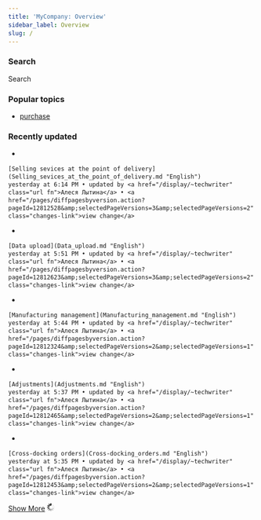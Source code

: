 ```yaml
---
title: 'MyCompany: Overview'
sidebar_label: Overview
slug: /
---
```


### Search

Search

### Popular topics

-   <a href="/label/ERPMC/purchase" class="label">purchase</a>

### Recently updated

-   

    [Selling sevices at the point of delivery](Selling_sevices_at_the_point_of_delivery.md "English")
    yesterday at 6:14 PM • updated by <a href="/display/~techwriter" class="url fn">Алеся Лытина</a> • <a href="/pages/diffpagesbyversion.action?pageId=12812528&amp;selectedPageVersions=3&amp;selectedPageVersions=2" class="changes-link">view change</a>

-   

    [Data upload](Data_upload.md "English")
    yesterday at 5:51 PM • updated by <a href="/display/~techwriter" class="url fn">Алеся Лытина</a> • <a href="/pages/diffpagesbyversion.action?pageId=12812623&amp;selectedPageVersions=3&amp;selectedPageVersions=2" class="changes-link">view change</a>

-   

    [Manufacturing management](Manufacturing_management.md "English")
    yesterday at 5:44 PM • updated by <a href="/display/~techwriter" class="url fn">Алеся Лытина</a> • <a href="/pages/diffpagesbyversion.action?pageId=12812324&amp;selectedPageVersions=2&amp;selectedPageVersions=1" class="changes-link">view change</a>

-   

    [Adjustments](Adjustments.md "English")
    yesterday at 5:37 PM • updated by <a href="/display/~techwriter" class="url fn">Алеся Лытина</a> • <a href="/pages/diffpagesbyversion.action?pageId=12812465&amp;selectedPageVersions=2&amp;selectedPageVersions=1" class="changes-link">view change</a>

-   

    [Cross-docking orders](Cross-docking_orders.md "English")
    yesterday at 5:35 PM • updated by <a href="/display/~techwriter" class="url fn">Алеся Лытина</a> • <a href="/pages/diffpagesbyversion.action?pageId=12812453&amp;selectedPageVersions=2&amp;selectedPageVersions=1" class="changes-link">view change</a>

<a href="/plugins/recently-updated/changes.action?theme=concise&amp;pageSize=5&amp;startIndex=5&amp;searchToken=5570&amp;spaceKeys=ERPMC&amp;contentType=page" class="more-link">Show More</a>
![](images/icons/wait.gif)
